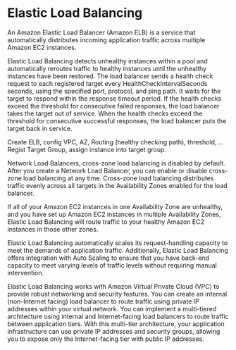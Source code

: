 # Elastic Load Balancing

An Amazon Elastic Load Balancer (Amazon ELB) is a service that automatically distributes incoming application traffic across multiple Amazon EC2 instances.

Elastic Load Balancing detects unhealthy instances within a pool and automatically reroutes traffic to healthy instances until the unhealthy instances have been restored.
The load balancer sends a health check request to each registered target every HealthCheckIntervalSeconds seconds, using the specified port, protocol, and ping path. It waits for the target to respond within the response timeout period. If the health checks exceed the threshold for consecutive failed responses, the load balancer takes the target out of service. When the health checks exceed the threshold for consecutive successful responses, the load balancer puts the target back in service.


Create ELB, config VPC, AZ, Routing (healthy checking path), threshold, ...
Regist Target Group, assign instance into target group.

Network Load Balancers, cross-zone load balancing is disabled by default. After you create a Network Load Balancer, you can enable or disable cross-zone load balancing at any time.
Cross-zone load balancing distributes traffic evenly across all targets in the Availability Zones enabled for the load balancer.

If all of your Amazon EC2 instances in one Availability Zone are unhealthy, and you have set up Amazon EC2 instances in multiple Availability Zones, Elastic Load Balancing will route traffic to your healthy Amazon EC2 instances in those other zones.

Elastic Load Balancing automatically scales its request-handling capacity to meet the demands of application traffic. Additionally, Elastic Load Balancing offers integration with Auto Scaling to ensure that you have back-end capacity to meet varying levels of traffic levels without requiring manual intervention.

Elastic Load Balancing works with Amazon Virtual Private Cloud (VPC) to provide robust networking and security features. You can create an internal (non-Internet facing) load balancer to route traffic using private IP addresses within your virtual network. You can implement a multi-tiered architecture using internal and Internet-facing load balancers to route traffic between application tiers. With this multi-tier architecture, your application infrastructure can use private IP addresses and security groups, allowing you to expose only the Internet-facing tier with public IP addresses.
